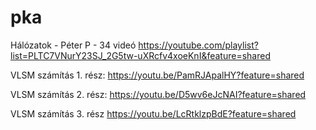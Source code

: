 # pka
Hálózatok  - Péter P -  34 videó 
https://youtube.com/playlist?list=PLTC7VNurY23SJ_2G5tw-uXRcfv4xoeKnI&feature=shared

VLSM számítás 1. rész:
https://youtu.be/PamRJApalHY?feature=shared

VLSM számítás 2. rész:
https://youtu.be/D5wv6eJcNAI?feature=shared

VLSM számítás 3. rész
https://youtu.be/LcRtklzpBdE?feature=shared
